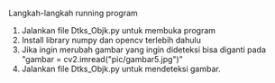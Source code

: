 Langkah-langkah running program

1. Jalankan file Dtks_Objk.py untuk membuka program
2. Install library numpy dan opencv terlebih dahulu
3. Jika ingin merubah gambar yang ingin dideteksi bisa diganti pada "gambar = cv2.imread("pic/gambar5.jpg")"
4. Jalankan file Dtks_Objk.py untuk mendeteksi gambar.
